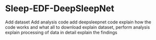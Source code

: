 # Sleep-EDF-DeepSleepNet

Add dataset
Add analysis code
add deepsleepnet code
explain how the code works and what all to download
explain dataset, perform analysis
explain processing of data in detail
explain the findings
